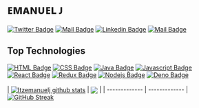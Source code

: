 # ᴇᴍᴀɴᴜᴇʟ ᴊ

<!-- Add Upddtaed Logo -->

<!-- <img src="https://user-images.githubusercontent.com/81222047/145858886-30597271-75b2-4329-8916-61451ac7822a.jpg" alt="Logo" width="150" height="50"/> -->


[![Twitter Badge](https://img.shields.io/badge/-@Itzemanuelj-1ca0f1?style=flat&labelColor=&logo=twitter&logoColor=white&link=https://twitter.com/itzemanuelj)](https://twitter.com/Itzemanuelj) [![Mail Badge](https://img.shields.io/badge/-@Itzemanuel-e84393?style=flat&labelColor=e84393&logo=instagram&logoColor=white)](https://instagram.com/Itzemanuelj) [![Linkedin Badge](https://img.shields.io/badge/-Itzemanuelj-0e76a8?style=flat&labelColor=0e76a8&logo=linkedin&logoColor=white)](https://www.linkedin.com/itzemanuelj/) 
[![Mail Badge](https://img.shields.io/badge/-Itzemanuelj-c0392b?style=flat&labelColor=c0392b&logo=gmail&logoColor=white)](mailto:Itzemanuelj@gmail.com)
## Top Technologies

[![HTML Badge](https://img.shields.io/badge/-HTML-white?style=for-the-badge&labelColor=black&logo=html5&logoColor=FF0000)](#) 
[![CSS Badge](https://img.shields.io/badge/-Css-blue?style=for-the-badge&labelColor=black&logo=css3&logoColor=blue)](#) 
[![Java Badge](https://img.shields.io/badge/Python-14354C?style=for-the-badge&logo=python&logoColor=14354C&labelColor=black)](#)
[![Javascript Badge](https://img.shields.io/badge/-Javascript-F0DB4F?style=for-the-badge&labelColor=black&logo=javascript&logoColor=F0DB4F)](#) 
[![React Badge](https://img.shields.io/badge/-React-61DBFB?style=for-the-badge&labelColor=black&logo=react&logoColor=61DBFB)](#) 
[![Redux Badge](https://img.shields.io/badge/Redux-593D88?style=for-the-badge&labelColor=black&logo=redux&logoColor=593D88)](#) 
[![Nodejs Badge](https://img.shields.io/badge/-Nodejs-3C873A?style=for-the-badge&labelColor=black&logo=node.js&logoColor=3C873A)](#) 
[![Deno Badge](https://img.shields.io/badge/-Deno-white?style=for-the-badge&labelColor=black&logo=node.js&logoColor=white)](#) 
<br />
<br />
| <a href="https://github.com/itzemanuelj/github-readme-stats"><img align="center" src="https://github-readme-stats.vercel.app/api?username=itzemanuelj&show_icons=true&include_all_commits=true&theme=dracula&hide_border=true" alt="Itzemanuelj github stats" /></a> | <a href="https://github.com/itzemanuelj/github-readme-stats"><img align="center" src="https://github-readme-stats.vercel.app/api/top-langs/?username=itzemanuelj&layout=compact&theme=dracula&hide_border=true" /></a> |
| ------------- | ------------- |
[![GitHub Streak](https://github-readme-streak-stats.herokuapp.com?user=itzemanuelj&theme=bear&hide_border=true&date_format=M%20j%5B%2C%20Y%5D)](https://git.io/streak-stats)
